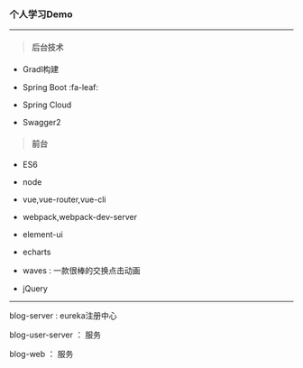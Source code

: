 ###  个人学习Demo

---

> ####  后台技术

* Gradl构建

* Spring Boot :fa-leaf:

* Spring Cloud 

* Swagger2

> ####   前台

* ES6

* node

* vue,vue-router,vue-cli

* webpack,webpack-dev-server

* element-ui

* echarts

* waves : 一款很棒的交换点击动画

* jQuery

---

blog-server : eureka注册中心

blog-user-server ： 服务

blog-web ： 服务


